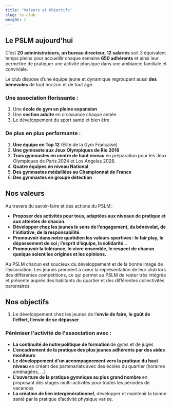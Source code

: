 ```yaml
---
title: "Valeurs et Objectifs"
slug: le-club
weight: 1
---
```

## Le PSLM aujourd'hui

C’est **20 administrateurs, un bureau directeur, 12 salariés** soit 3 équivalent temps pleins pour accueillir chaque semaine **650 adhérents** et ainsi leur permettre de pratiquer une activité physique dans une ambiance familiale et conviviale.

Le club dispose d’une équipe jeune et dynamique regroupant aussi **des bénévoles** de tout horizon et de tout âge.


### Une association florissante :   
1.	Une **école de gym en pleine expansion**
2.	Une **section adulte** en croissance chaque année
3.	Le développement du sport santé et bien être


### De plus en plus performante :
1. **Une équipe en Top 12** (Elite de la Gym Française)
2. **Une gymnaste aux Jeux Olympiques de Rio 2016**
3. **Trois gymnastes en centre de haut niveau** en préparation pour les Jeux Olympiques de Paris 2024 et Los Angeles 2028.
4. **Quatre équipes en niveau National**
5. **Des gymnastes médaillées au Championnat de France**
6. **Des gymnastes en groupe détection**

## Nos valeurs

Au travers du savoir-faire et des actions du PSLM :

* **Proposer des activités pour tous, adaptées aux niveaux de pratique et aux attentes de chacun.**
* **Développer chez les jeunes le sens de l’engagement, du bénévolat, de l’initiative, de la responsabilité**.
* **Promouvoir dans notre quotidien les valeurs sportives : le fair play, le dépassement de soi ; l’esprit d’équipe, la solidarité**…
* **Promouvoir la tolérance, le vivre ensemble, le respect de chacun quelque soient les origines et les opinions.**

 Au PSLM chacun est soucieux du développement et de la bonne image de l’association. Les jeunes prennent à cœur la représentation de leur club lors des différentes compétitions, ce qui permet au PSLM de rester très intégrée et présente auprès des habitants du quartier et des différentes collectivités partenaires.

## Nos objectifs

1. Le développement chez les jeunes de l’**envie de faire, le goût de l’effort, l’envie de se dépasser**

### Péréniser l'activité de l'association avec :

* **La continuité de notre politique de formation** de gyms et de juges
* **L’encadrement de la pratique des plus jeunes adhérents par des aides moniteurs**
* **Le développement d'un accompagnement vers la pratique du haut niveau** en créant des partenariats avec des écoles du quartier (horaires aménagées, ...)
* **L'ouverture de la pratique gymnique au plus grand nombre** en proposant des stages multi-activités pour toutes les périodes de vacances
* **La création de lien intergénérationnel**, développer et maintenir la bonne santé par la pratique d’activité physique variée.
